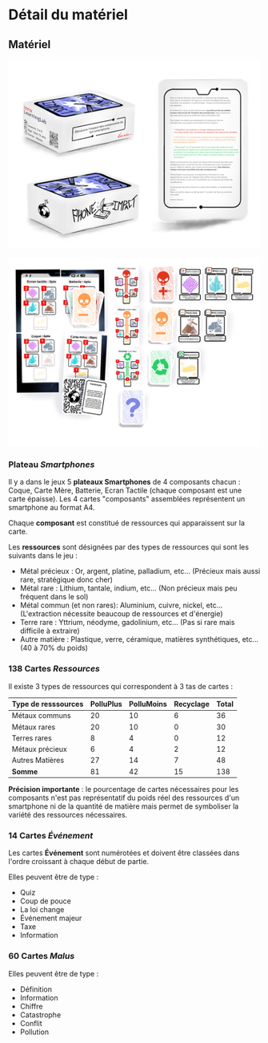# Détail du matériel

## Matériel

![Boite](img/Boite.png)

![Matériel](img/materiel.jpeg)

### Plateau *Smartphones*
Il y a dans le jeux 5 **plateaux Smartphones** de 4 composants chacun : Coque, Carte Mère, Batterie, Ecran Tactile (chaque composant est une carte épaisse). Les 4 cartes "composants" assemblées représentent un smartphone au format A4.

Chaque **composant** est constitué de ressources qui apparaissent sur la carte.

Les **ressources** sont désignées par des types de ressources qui sont les suivants dans le jeu :

- Métal précieux : Or, argent, platine, palladium, etc... (Précieux mais aussi rare, stratégique donc cher)
- Métal rare : Lithium, tantale, indium, etc... (Non précieux mais peu fréquent dans le sol)
- Métal commun (et non rares): Aluminium, cuivre, nickel, etc... (L'extraction nécessite beaucoup de ressources et d'énergie)
- Terre rare : Yttrium, néodyme, gadolinium, etc... (Pas si rare mais difficile à extraire)
- Autre matière : Plastique, verre, céramique, matières synthétiques, etc... (40 à 70% du poids)


### 138 Cartes *Ressources*
Il existe 3 types de ressources qui correspondent à 3 tas de cartes :

| Type de resssources| PolluPlus | PolluMoins | Recyclage | Total |
| -------- |-----------|------------|-----------|-----------|
| Métaux communs | 20        | 10         | 6         |36|
| Métaux rares | 20        | 10         | 0         |30|
| Terres rares | 8         | 4          | 0         |12|
| Métaux précieux | 6         | 4          | 2         |12|
| Autres Matières | 27        | 14         | 7         |48|
| **Somme** | 81        | 42         | 15        |138|


**Précision importante** : le pourcentage de cartes nécessaires pour les composants n'est pas représentatif du poids réel des ressources d'un smartphone ni de la quantité de matière mais permet de symboliser la variété des ressources nécessaires.

### 14 Cartes *Événement*
Les cartes **Événement** sont numérotées et doivent être classées dans l'ordre croissant à chaque début de partie.

Elles peuvent être de type :

- Quiz
- Coup de pouce
- La loi change
- Événement majeur
- Taxe
- Information

### 60 Cartes *Malus*
Elles peuvent être de type :

- Définition
- Information
- Chiffre
- Catastrophe
- Conflit
- Pollution
